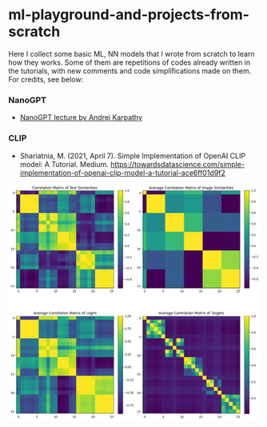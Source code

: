 # ml-playground-and-projects-from-scratch

Here I collect some basic ML, NN models that I wrote from scratch to learn how they works. Some of them are repetitions of codes already written in the tutorials, with new comments and code simplifications made on them. For credits, see below:

### NanoGPT

-  [NanoGPT lecture by Andrej Karpathy](https://github.com/karpathy/ng-video-lecture)

### CLIP
-  Shariatnia, M. (2021, April 7). Simple Implementation of OpenAI CLIP model: A Tutorial. Medium. https://towardsdatascience.com/simple-implementation-of-openai-clip-model-a-tutorial-ace6ff01d9f2

![Correlation Matrices of CLIP](https://raw.githubusercontent.com/robuno/ml-pground-and-from-scratch/main/figures/clip_corr_matrices1.png)
